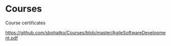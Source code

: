 # Courses
Course certificates

https://github.com/sbohatko/Courses/blob/master/AgileSoftwareDevelopment.pdf
